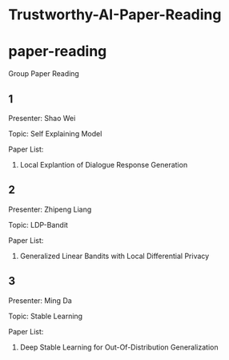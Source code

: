 # Trustworthy-AI-Paper-Reading

# paper-reading
Group Paper Reading

## 1

Presenter: Shao Wei

Topic: Self Explaining Model

Paper List:
1. Local Explantion of Dialogue Response Generation

## 2

Presenter: Zhipeng Liang

Topic: LDP-Bandit

Paper List:
1. Generalized Linear Bandits with Local Differential Privacy

## 3

Presenter: Ming Da

Topic: Stable Learning

Paper List:
1. Deep Stable Learning for Out-Of-Distribution Generalization

